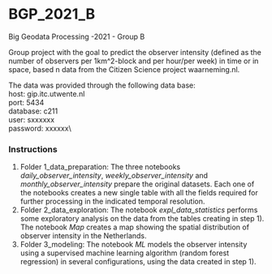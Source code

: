 # BGP_2021_B
Big Geodata Processing -2021 - Group B

Group project with the goal to predict the observer intensity (defined as the number of observers per 1km^2-block and per hour/per week) in time or in space, based n data from the Citizen Science project waarneming.nl.

The data was provided through the following data base: \
host: gip.itc.utwente.nl\
port: 5434\
database: c211\
user: sxxxxxx\
password: xxxxxx\

### Instructions
1. Folder 1_data_preparation: The three notebooks *daily_observer_intensity*, *weekly_observer_intensity* and *monthly_observer_intensity* prepare the original datasets. Each one of the notebooks creates a new single table with all the fields required for further processing in the indicated temporal resolution.
2. Folder 2_data_exploration: The notebook *expl_data_statistics* performs some exploratory analysis on the data from the tables creating in step 1). The notebook *Map* creates a map showing the spatial distribution of observer intensity in the Netherlands.
3. Folder 3_modeling: The notebook *ML* models the observer intensity using a supervised machine learning algorithm (random forest regression) in several configurations, using the data created in step 1).

